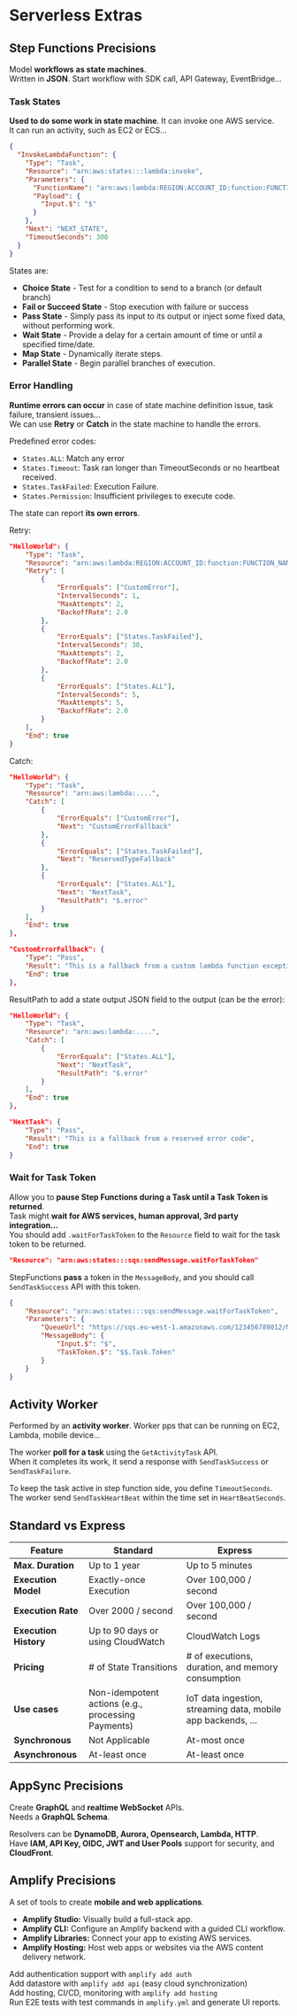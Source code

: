 # Serverless Extras

## Step Functions Precisions

Model **workflows as state machines**.  
Written in **JSON**. Start workflow with SDK call, API Gateway, EventBridge...

### Task States

**Used to do some work in state machine**. It can invoke one AWS service.  
It can run an activity, such as EC2 or ECS...

```json
{
  "InvokeLambdaFunction": {
    "Type": "Task",
    "Resource": "arn:aws:states:::lambda:invoke",
    "Parameters": {
      "FunctionName": "arn:aws:lambda:REGION:ACCOUNT_ID:function:FUNCTION_NAME",
      "Payload": {
        "Input.$": "$"
      }
    },
    "Next": "NEXT_STATE",
    "TimeoutSeconds": 300
  }
}
```

States are:

- **Choice State** - Test for a condition to send to a branch (or default branch)
- **Fail or Succeed State** - Stop execution with failure or success
- **Pass State** - Simply pass its input to its output or inject some fixed data, without performing work.
- **Wait State** - Provide a delay for a certain amount of time or until a specified time/date.
- **Map State** - Dynamically iterate steps.
- **Parallel State** - Begin parallel branches of execution.

### Error Handling

**Runtime errors can occur** in case of state machine definition issue, task failure, transient issues...  
We can use **Retry** or **Catch** in the state machine to handle the errors.  

Predefined error codes:

- `States.ALL`: Match any error
- `States.Timeout`: Task ran longer than TimeoutSeconds or no heartbeat received.
- `States.TaskFailed`: Execution Failure.
- `States.Permission`: Insufficient privileges to execute code.

The state can report **its own errors**.

Retry:
```json
"HelloWorld": {
    "Type": "Task",
    "Resource": "arn:aws:lambda:REGION:ACCOUNT_ID:function:FUNCTION_NAME",
    "Retry": [
        {
            "ErrorEquals": ["CustomError"],
            "IntervalSeconds": 1,
            "MaxAttempts": 2,
            "BackoffRate": 2.0
        },
        {
            "ErrorEquals": ["States.TaskFailed"],
            "IntervalSeconds": 30,
            "MaxAttempts": 2,
            "BackoffRate": 2.0
        },
        {
            "ErrorEquals": ["States.ALL"],
            "IntervalSeconds": 5,
            "MaxAttempts": 5,
            "BackoffRate": 2.0
        }
    ],
    "End": true
}
```

Catch:
```json
"HelloWorld": {
    "Type": "Task",
    "Resource": "arn:aws:lambda:....",
    "Catch": [
        {
            "ErrorEquals": ["CustomError"],
            "Next": "CustomErrorFallback"
        },
        {
            "ErrorEquals": ["States.TaskFailed"],
            "Next": "ReservedTypeFallback"
        },
        {
            "ErrorEquals": ["States.ALL"],
            "Next": "NextTask",
            "ResultPath": "$.error"
        }
    ],
    "End": true
},

"CustomErrorFallback": {
    "Type": "Pass",
    "Result": "This is a fallback from a custom lambda function exception",
    "End": true
},
```

ResultPath to add a state output JSON field to the output (can be the error):

```json
"HelloWorld": {
    "Type": "Task",
    "Resource": "arn:aws:lambda:....",
    "Catch": [
        {
            "ErrorEquals": ["States.ALL"],
            "Next": "NextTask",
            "ResultPath": "$.error"
        }
    ],
    "End": true
},

"NextTask": {
    "Type": "Pass",
    "Result": "This is a fallback from a reserved error code",
    "End": true
}
```

### Wait for Task Token

Allow you to **pause Step Functions during a Task until a Task Token is returned**.  
Task might **wait for AWS services, human approval, 3rd party integration...**  
You should add `.waitForTaskToken` to the `Resource` field to wait for the task token to be returned.

```json
"Resource": "arn:aws:states:::sqs:sendMessage.waitForTaskToken"
```

StepFunctions **pass** a token in the `MessageBody`, and you should call `SendTaskSuccess` API with this token.  

```json
{
    "Resource": "arn:aws:states:::sqs:sendMessage.waitForTaskToken",
    "Parameters": {
        "QueueUrl": "https://sqs.eu-west-1.amazonaws.com/123456789012/MyQueue",
        "MessageBody": {
            "Input.$": "$",
            "TaskToken.$": "$$.Task.Token"
        }
    }
}
```

## Activity Worker

Performed by an **activity worker**.
Worker pps that can be running on EC2, Lambda, mobile device...

The worker **poll for a task** using the `GetActivityTask` API.  
When it completes its work, it send a response with `SendTaskSuccess` or `SendTaskFailure`.

To keep the task active in step function side, you define `TimeoutSeconds`.  
The worker send `SendTaskHeartBeat` within the time set in `HeartBeatSeconds`.

## Standard vs Express

| Feature               | Standard                                          | Express                                          |
|-----------------------|--------------------------------------------------|--------------------------------------------------|
| **Max. Duration**     | Up to 1 year                                      | Up to 5 minutes                                  |
| **Execution Model**   | Exactly-once Execution                            | Over 100,000 / second                            |
| **Execution Rate**    | Over 2000 / second                                | Over 100,000 / second                            |
| **Execution History** | Up to 90 days or using CloudWatch                 | CloudWatch Logs                                  |
| **Pricing**           | # of State Transitions                            | # of executions, duration, and memory consumption|
| **Use cases**         | Non-idempotent actions (e.g., processing Payments)| IoT data ingestion, streaming data, mobile app backends, ... |
| **Synchronous**       | Not Applicable                                    | At-most once                                     |
| **Asynchronous**      | At-least once                                     | At-least once                                    |


## AppSync Precisions

Create **GraphQL** and **realtime WebSocket** APIs.  
Needs a **GraphQL Schema**.  

Resolvers can be **DynamoDB, Aurora, Opensearch, Lambda, HTTP**.  
Have **IAM, API Key, OIDC, JWT and User Pools** support for security, and **CloudFront**.

## Amplify Precisions

A set of tools to create **mobile and web applications**.

- **Amplify Studio:** Visually build a full-stack app.
- **Amplify CLI:** Configure an Amplify backend with a guided CLI workflow.
- **Amplify Libraries:** Connect your app to existing AWS services.
- **Amplify Hosting:** Host web apps or websites via the AWS content delivery network.

Add authentication support with `amplify add auth`  
Add datastore with `amplify add api` (easy cloud synchronization)  
Add hosting, CI/CD, monitoring with `amplify add hosting`  
Run E2E tests with test commands in `amplify.yml` and generate UI reports.

